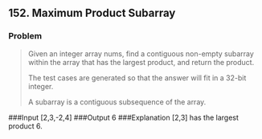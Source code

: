 ## 152. Maximum Product Subarray
### Problem
>Given an integer array nums, find a contiguous non-empty subarray within the array that has the largest product, and return the product.
>
>The test cases are generated so that the answer will fit in a 32-bit integer.
>
>A subarray is a contiguous subsequence of the array.

###Input
[2,3,-2,4]
###Output
6
###Explanation
[2,3] has the largest product 6.